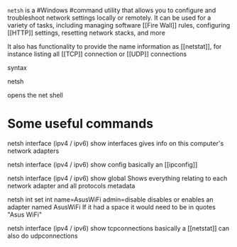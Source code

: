 `netsh` is a #Windows  #command utility that allows you to configure and troubleshoot network settings locally or remotely. It can be used for a variety of tasks, including managing software [[Fire Wall]] rules, configuring [[HTTP]] settings, resetting network stacks, and more

It also has functionality to provide the name information as [[netstat]], for instance listing all [[TCP]] connection or [[UDP]] connections

syntax

netsh

opens the net shell

# Some useful commands

netsh interface (ipv4 / ipv6) show interfaces
	gives info on this computer's network adapters

netsh interface (ipv4 / ipv6) show config
	basically an [[ipconfig]]

netsh interface (ipv4 / ipv6) show global
	Shows everything relating to each network adapter and all protocols metadata

netsh int set int name=AsusWiFi admin=disable
	disables or enables an adapter named AsusWiFi
	If it had a space it would need to be in quotes "Asus WiFi"

netsh interface (ipv4 / ipv6) show tcpconnections
	basically a [[netstat]]
	can also do udpconnections


